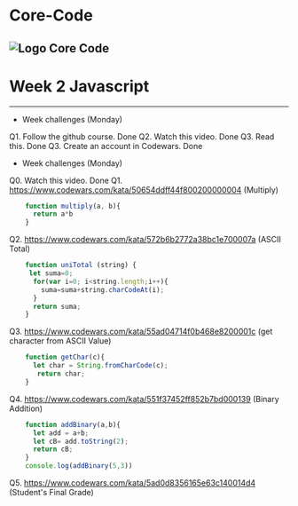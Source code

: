 # Core-Code
![Logo Core Code](https://uploads-ssl.webflow.com/5eb2f56932c3562feab232e3/5f73550d00249e7e96c9f3de_Logo.png)
---



# Week 2 Javascript
---
* Week challenges (Monday)

Q1. Follow the github course. Done
Q2. Watch this video. Done
Q3. Read this. Done
Q3. Create an account in Codewars. Done

* Week challenges (Monday)

Q0. Watch this video. Done
Q1. https://www.codewars.com/kata/50654ddff44f800200000004 (Multiply)
```javascript
	function multiply(a, b){
	  return a*b
	}
```
Q2. https://www.codewars.com/kata/572b6b2772a38bc1e700007a (ASCII Total)
```javascript
	function uniTotal (string) {
	 let suma=0;
	  for(var i=0; i<string.length;i++){
	    suma=suma+string.charCodeAt(i);
	  }
	  return suma;
	}
```
	
Q3. https://www.codewars.com/kata/55ad04714f0b468e8200001c  (get character from ASCII Value)
```javascript
	function getChar(c){
	  let char = String.fromCharCode(c);
	   return char;
	}
```

Q4. https://www.codewars.com/kata/551f37452ff852b7bd000139  (Binary Addition)
```javascript
	function addBinary(a,b){
	  let add = a+b;
	  let cB= add.toString(2);
	  return cB;
	}
	console.log(addBinary(5,3))
```
Q5. https://www.codewars.com/kata/5ad0d8356165e63c140014d4 (Student's Final Grade)
	




